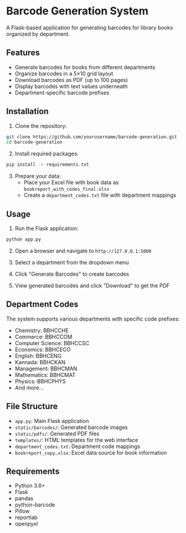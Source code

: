 # Barcode Generation System

A Flask-based application for generating barcodes for library books organized by department.

## Features

- Generate barcodes for books from different departments
- Organize barcodes in a 5×10 grid layout
- Download barcodes as PDF (up to 100 pages)
- Display barcodes with text values underneath
- Department-specific barcode prefixes

## Installation

1. Clone the repository:
```bash
git clone https://github.com/yourusername/barcode-generation.git
cd barcode-generation
```

2. Install required packages:
```bash
pip install -r requirements.txt
```

3. Prepare your data:
   - Place your Excel file with book data as `bookreport_with_codes_final.xlsx`
   - Create a `department_codes.txt` file with department mappings

## Usage

1. Run the Flask application:
```bash
python app.py
```

2. Open a browser and navigate to `http://127.0.0.1:5000`

3. Select a department from the dropdown menu

4. Click "Generate Barcodes" to create barcodes

5. View generated barcodes and click "Download" to get the PDF

## Department Codes

The system supports various departments with specific code prefixes:
- Chemistry: BBHCCHE
- Commerce: BBHCCOM 
- Computer Science: BBHCCSC
- Economics: BBHCECO
- English: BBHCENG
- Kannada: BBHCKAN
- Management: BBHCMAN
- Mathematics: BBHCMAT
- Physics: BBHCPHYS
- And more...

## File Structure

- `app.py`: Main Flask application
- `static/barcodes/`: Generated barcode images
- `static/pdfs/`: Generated PDF files
- `templates/`: HTML templates for the web interface
- `department_codes.txt`: Department code mappings
- `bookreport_copy.xlsx`: Excel data source for book information

## Requirements

- Python 3.6+
- Flask
- pandas
- python-barcode
- Pillow
- reportlab
- openpyxl 
